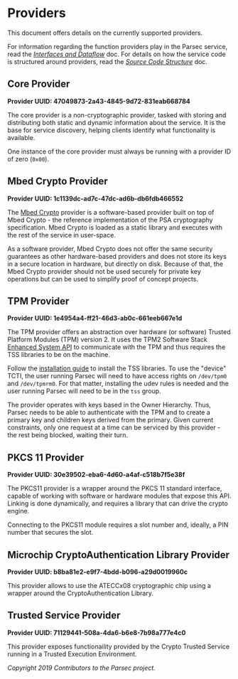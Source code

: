 # Providers

This document offers details on the currently supported providers.

For information regarding the function providers play in the Parsec service, read the [*Interfaces
and Dataflow*](interfaces_and_dataflow.md) doc. For details on how the service code is structured
around providers, read the [*Source Code Structure*](source_code_structure.md) doc.

## Core Provider

**Provider UUID: 47049873-2a43-4845-9d72-831eab668784**

The core provider is a non-cryptographic provider, tasked with storing and distributing both static
and dynamic information about the service. It is the base for service discovery, helping clients
identify what functionality is available.

One instance of the core provider must always be running with a provider ID of zero (`0x00`).

## Mbed Crypto Provider

**Provider UUID: 1c1139dc-ad7c-47dc-ad6b-db6fdb466552**

The [Mbed Crypto](https://os.mbed.com/docs/mbed-os/v6.9/apis/mbed-crypto.html) provider is a
software-based provider built on top of Mbed Crypto - the reference implementation of the PSA
cryptography specification. Mbed Crypto is loaded as a static library and executes with the rest of
the service in user-space.

As a software provider, Mbed Crypto does not offer the same security guarantees as other
hardware-based providers and does not store its keys in a secure location in hardware, but directly
on disk. Because of that, the Mbed Crypto provider should not be used securely for private key
operations but can be used to simplify proof of concept projects.

## TPM Provider

**Provider UUID: 1e4954a4-ff21-46d3-ab0c-661eeb667e1d**

The TPM provider offers an abstraction over hardware (or software) Trusted Platform Modules (TPM)
version 2. It uses the TPM2 Software Stack [Enhanced System
API](https://trustedcomputinggroup.org/resource/tcg-tss-2-0-enhanced-system-api-esapi-specification/)
to communicate with the TPM and thus requires the TSS libraries to be on the machine.

Follow the [installation guide](https://github.com/tpm2-software/tpm2-tss/blob/master/INSTALL.md) to
install the TSS libraries. To use the "device" TCTI, the user running Parsec will need to have
access rights on `/dev/tpm0` and `/dev/tpmrm0`. For that matter, installing the udev rules is needed
and the user running Parsec will need to be in the `tss` group.

The provider operates with keys based in the Owner Hierarchy. Thus, Parsec needs to be able to
authenticate with the TPM and to create a primary key and children keys derived from the primary.
Given current constraints, only one request at a time can be serviced by this provider - the rest
being blocked, waiting their turn.

## PKCS 11 Provider

**Provider UUID: 30e39502-eba6-4d60-a4af-c518b7f5e38f**

The PKCS11 provider is a wrapper around the PKCS 11 standard interface, capable of working with
software or hardware modules that expose this API. Linking is done dynamically, and requires a
library that can drive the crypto engine.

Connecting to the PKCS11 module requires a slot number and, ideally, a PIN number that secures the
slot.

## Microchip CryptoAuthentication Library Provider

**Provider UUID: b8ba81e2-e9f7-4bdd-b096-a29d0019960c**

This provider allows to use the ATECCx08 cryptographic chip using a wrapper around the
CryptoAuthentication Library.

## Trusted Service Provider

**Provider UUID: 71129441-508a-4da6-b6e8-7b98a777e4c0**

This provider exposes functionaility provided by the Crypto Trusted Service running in a Trusted
Execution Environment.

*Copyright 2019 Contributors to the Parsec project.*
